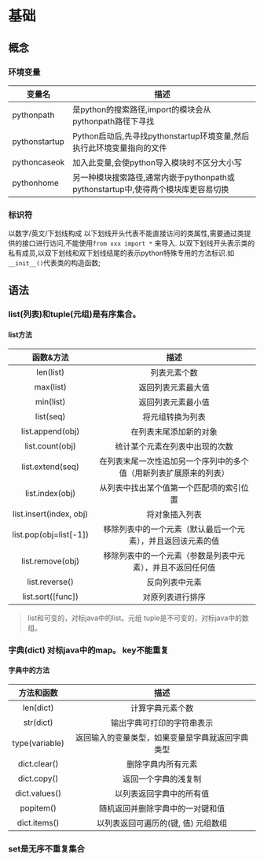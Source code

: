 # 基础

## 概念

### 环境变量

| 变量名 | 描述|
|---|---|
|pythonpath|是python的搜索路径,import的模块会从pythonpath路径下寻找|
|pythonstartup|Python启动后,先寻找pythonstartup环境变量,然后执行此环境变量指向的文件|
|pythoncaseok|加入此变量,会使python导入模块时不区分大小写|
|pythonhome|另一种模块搜索路径,通常内嵌于pythonpath或pythonstartup中,使得两个模块库更容易切换|

### 标识符

以数字/英文/下划线构成
以下划线开头代表不能直接访问的类属性,需要通过类提供的接口进行访问,不能使用`from xxx import *` 来导入.
以双下划线开头表示类的私有成员,以双下划线和双下划线结尾的表示python特殊专用的方法标识.如 `__init__()`代表类的构造函数;

## 语法

### list(列表)和tuple(元组)是有序集合。

#### list方法

|        函数&方法        |                             描述                             |
| :---------------------: | :----------------------------------------------------------: |
|        len(list)        |                         列表元素个数                         |
|        max(list)        |                      返回列表元素最大值                      |
|        min(list)        |                      返回列表元素最小值                      |
|        list(seq)        |                       将元组转换为列表                       |
|    list.append(obj)     |                    在列表末尾添加新的对象                    |
|     list.count(obj)     |                统计某个元素在列表中出现的次数                |
|    list.extend(seq)     | 在列表末尾一次性追加另一个序列中的多个值（用新列表扩展原来的列表） |
|     list.index(obj)     |           从列表中找出某个值第一个匹配项的索引位置           |
| list.insert(index, obj) |                        将对象插入列表                        |
| list.pop(obj=list[-1])  | 移除列表中的一个元素（默认最后一个元素），并且返回该元素的值 |
|    list.remove(obj)     |  移除列表中的一个元素（参数是列表中元素），并且不返回任何值  |
|     list.reverse()      |                        反向列表中元素                        |
|    list.sort([func])    |                       对原列表进行排序                       |

> list和可变的，对标java中的list。元组 tuple是不可变的，对标java中的数组。

### 字典(dict) 对标java中的map。 key不能重复

#### 字典中的方法

|   方法和函数   |                       描述                       |
| :------------: | :----------------------------------------------: |
|   len(dict)    |                 计算字典元素个数                 |
|   str(dict)    |            输出字典可打印的字符串表示            |
| type(variable) | 返回输入的变量类型，如果变量是字典就返回字典类型 |
|  dict.clear()  |                删除字典内所有元素                |
|  dict.copy()   |               返回一个字典的浅复制               |
| dict.values()  |             以列表返回字典中的所有值             |
|   popitem()    |         随机返回并删除字典中的一对键和值         |
|  dict.items()  |       以列表返回可遍历的(键, 值) 元组数组        |

### set是无序不重复集合

